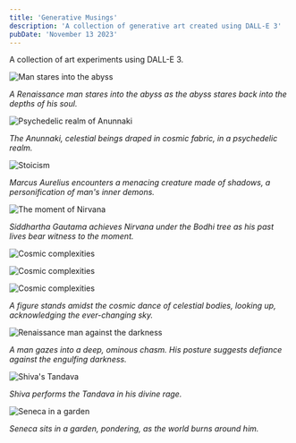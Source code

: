 ```yaml
---
title: 'Generative Musings'
description: 'A collection of generative art created using DALL-E 3'
pubDate: 'November 13 2023'
---
```


A collection of art experiments using DALL-E 3.

![Man stares into the abyss](/media/blog/dalle3/1.webp)

_A Renaissance man stares into the abyss as the abyss stares back into the depths of his soul._

![Psychedelic realm of Anunnaki](/media/blog/dalle3/4.webp)

_The Anunnaki, celestial beings draped in cosmic fabric, in a psychedelic realm._

![Stoicism](/media/blog/dalle3/2.webp)

_Marcus Aurelius encounters a menacing creature made of shadows, a personification of man's inner demons._

![The moment of Nirvana](/media/blog/dalle3/7.webp)

_Siddhartha Gautama achieves Nirvana under the Bodhi tree as his past lives bear witness to the moment._

![Cosmic complexities](/media/blog/dalle3/5.webp)

![Cosmic complexities](/media/blog/dalle3/10.webp)

![Cosmic complexities](/media/blog/dalle3/9.webp)

_A figure stands amidst the cosmic dance of celestial bodies, looking up, acknowledging the ever-changing sky._

![Renaissance man against the darkness](/media/blog/dalle3/3.webp)

_A man gazes into a deep, ominous chasm. His posture suggests defiance against the engulfing darkness._

![Shiva's Tandava](/media/blog/dalle3/11.webp)

_Shiva performs the Tandava in his divine rage._

![Seneca in a garden](/media/blog/dalle3/8.webp)

_Seneca sits in a garden, pondering, as the world burns around him._
